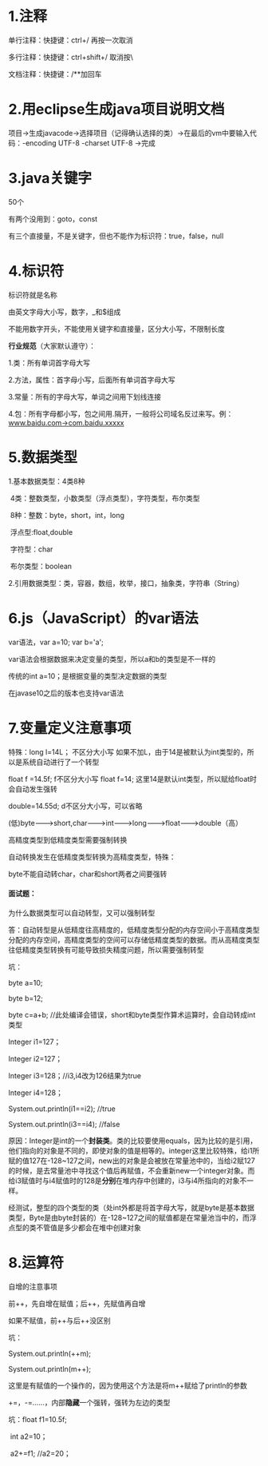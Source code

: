 # 1.注释

单行注释：快捷键：ctrl+/    再按一次取消

多行注释：快捷键：ctrl+shift+/    取消按\

文档注释：快捷键：/**加回车



# 2.用eclipse生成java项目说明文档

项目->生成javacode->选择项目（记得确认选择的类）->在最后的vm中要输入代码：-encoding UTF-8 -charset UTF-8   ->完成



# 3.java关键字

50个

有两个没用到：goto，const

有三个直接量，不是关键字，但也不能作为标识符：true，false，null



# 4.标识符

标识符就是名称

由英文字母大小写，数字，_和$组成

不能用数字开头，不能使用关键字和直接量，区分大小写，不限制长度



**行业规范**（大家默认遵守）：

1.类：所有单词首字母大写

2.方法，属性：首字母小写，后面所有单词首字母大写

3.常量：所有的字母大写，单词之间用下划线连接

4.包：所有字母都小写，包之间用.隔开，一般将公司域名反过来写。例：www.baidu.com->com.baidu.xxxxx





# 5.数据类型

1.基本数据类型：4类8种

​	4类：整数类型，小数类型（浮点类型），字符类型，布尔类型

​	8种：整数：byte，short，int，long

​			  浮点型:float,double

​			 字符型：char

​			 布尔类型：boolean

2.引用数据类型：类，容器，数组，枚举，接口，抽象类，字符串（String）





# 6.js（JavaScript）的var语法

var语法，var a=10;    var b='a';

var语法会根据数据来决定变量的类型，所以a和b的类型是不一样的

传统的int a=10；是根据变量的类型决定数据的类型

在javase10之后的版本也支持var语法



# 7.变量定义注意事项

特殊：long l=14L；      不区分大小写        如果不加L，由于14是被默认为int类型的，所以是系统自动进行了一个转型

float f =14.5f;     f不区分大小写        float f=14;     这里14是默认int类型，所以赋给float时会自动发生强转

double=14.55d;   d不区分大小写，可以省略





(低)byte--->short,char--->int--->long--->float--->double（高）

高精度类型到低精度类型需要强制转换

自动转换发生在低精度类型转换为高精度类型，特殊：

byte不能自动转char，char和short两者之间要强转



#### 面试题：

为什么数据类型可以自动转型，又可以强制转型

答：自动转型是从低精度往高精度的，低精度类型分配的内存空间小于高精度类型分配的内存空间，高精度类型的空间可以存储低精度类型的数据。而从高精度类型往低精度类型转换有可能导致损失精度问题，所以需要强制转型



坑：

byte a=10;

byte b=12;

byte c=a+b;     //此处编译会错误，short和byte类型作算术运算时，会自动转成int类型





Integer i1=127；

Integer i2=127；

Integer i3=128；//i3,i4改为126结果为true

Integer i4=128；

System.out.println(i1==i2);    //true

System.out.println(i3==i4);    //false   

原因：Integer是int的一个**封装类**。类的比较要使用equals，因为比较的是引用，他们指向的对象是不同的，即使对象的值是相等的。integer这里比较特殊，给i1所赋的值127在-128~127之间，new出的对象是会被放在常量池中的，当给i2赋127的时候，是去常量池中寻找这个值后再赋值，不会重新new一个integer对象。而给i3赋值时与i4赋值时的128是**分别**在堆内存中创建的，i3与i4所指向的对象不一样。

经测试，整型的四个类型的类（处int外都是将首字母大写，就是byte是基本数据类型，Byte是由byte封装的）在-128~127之间的赋值都是在常量池当中的，而浮点型的类不管值是多少都会在堆中创建对象





# 8.运算符

自增的注意事项

前++，先自增在赋值；后++，先赋值再自增

如果不赋值，前++与后++没区别



坑：

System.out.println(++m);

System.out.println(m++);

这里是有赋值的一个操作的，因为使用这个方法是将m++赋给了println的参数





+=，-=......，内部**隐藏**一个强转，强转为左边的类型

坑：float f1=10.5f;

​		int a2=10；

​		a2+=f1;           //a2=20；



